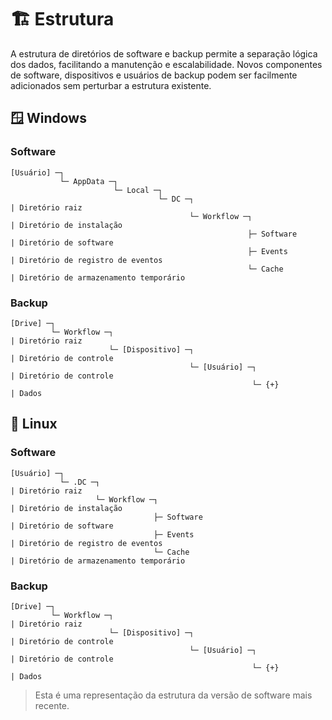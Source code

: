 # :building_construction: Estrutura
A estrutura de diretórios de software e backup permite a separação lógica dos dados, facilitando a manutenção e escalabilidade. Novos componentes de software, dispositivos e usuários de backup podem ser facilmente adicionados sem perturbar a estrutura existente.

## :window: Windows
### Software
```
[Usuário] ─┐
           └─ AppData ─┐
                       └─ Local ─┐
                                 └─ DC ─┐                                      | Diretório raiz
                                        └─ Workflow ─┐                         | Diretório de instalação
                                                     ├─ Software               | Diretório de software
                                                     ├─ Events                 | Diretório de registro de eventos
                                                     └─ Cache                  | Diretório de armazenamento temporário
```

### Backup
```
[Drive] ─┐
         └─ Workflow ─┐                                                        | Diretório raiz
                      └─ [Dispositivo] ─┐                                      | Diretório de controle
                                        └─ [Usuário] ─┐                        | Diretório de controle
                                                      └─ {+}                   | Dados
```

## :penguin: Linux
### Software
```
[Usuário] ─┐
           └─ .DC ─┐                                                           | Diretório raiz
                   └─ Workflow ─┐                                              | Diretório de instalação
                                ├─ Software                                    | Diretório de software
                                ├─ Events                                      | Diretório de registro de eventos
                                └─ Cache                                       | Diretório de armazenamento temporário
```

### Backup
```
[Drive] ─┐
         └─ Workflow ─┐                                                        | Diretório raiz
                      └─ [Dispositivo] ─┐                                      | Diretório de controle
                                        └─ [Usuário] ─┐                        | Diretório de controle
                                                      └─ {+}                   | Dados
```

> Esta é uma representação da estrutura da versão de software mais recente.
